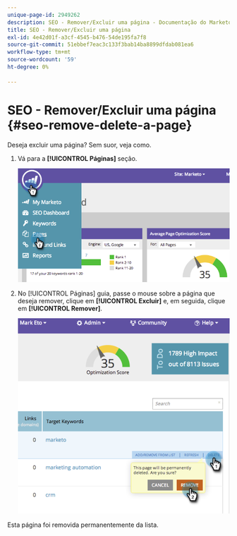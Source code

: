 ```yaml
---
unique-page-id: 2949262
description: SEO - Remover/Excluir uma página - Documentação do Marketo - Documentação do produto
title: SEO - Remover/Excluir uma página
exl-id: 4e42d01f-a3cf-4545-b476-54de195fa7f8
source-git-commit: 51ebbef7eac3c133f3bab14ba8899dfdab081ea6
workflow-type: tm+mt
source-wordcount: '59'
ht-degree: 0%

---
```


# SEO - Remover/Excluir uma página {#seo-remove-delete-a-page}

Deseja excluir uma página? Sem suor, veja como.

1. Vá para a **[!UICONTROL Páginas]** seção.

   ![](assets/image2014-9-18-13-3a58-3a33.png)

1. No [!UICONTROL Páginas] guia, passe o mouse sobre a página que deseja remover, clique em **[!UICONTROL Excluir]** e, em seguida, clique em **[!UICONTROL Remover]**.

   ![](assets/image2014-9-18-13-3a58-3a39.png)

Esta página foi removida permanentemente da lista.
